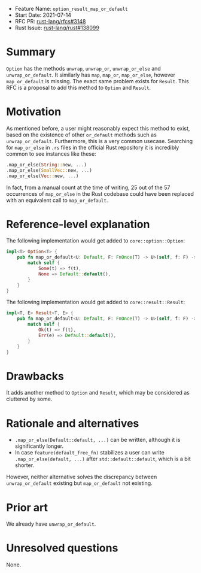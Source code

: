 - Feature Name: `option_result_map_or_default`
- Start Date: 2021-07-14
- RFC PR: [rust-lang/rfcs#3148](https://github.com/rust-lang/rfcs/pull/3148)
- Rust Issue: [rust-lang/rust#138099](https://github.com/rust-lang/rust/issues/138099)

# Summary
[summary]: #summary

`Option` has the methods `unwrap`, `unwrap_or`, `unwrap_or_else` and `unwrap_or_default`. It
similarly has `map`, `map_or`, `map_or_else`, however `map_or_default` is missing. The exact same
problem exists for `Result`. This RFC is a proposal to add this method to `Option` and `Result`.

# Motivation
[motivation]: #motivation

As mentioned before, a user might reasonably expect this method to exist, based on the existence of
other `or_default` methods such as `unwrap_or_default`. Furthermore, this is a very common usecase.
Searching for `map_or_else` in `.rs` files in the official Rust repository it is incredibly common
to see instances like these:

```rust
.map_or_else(String::new, ...)
.map_or_else(SmallVec::new, ...)
.map_or_else(Vec::new, ...)
```

In fact, from a manual count at the time of writing, 25 out of the 57 occurrences of `map_or_else`
in the Rust codebase could have been replaced with an equivalent call to `map_or_default`.

# Reference-level explanation
[reference-level-explanation]: #reference-level-explanation

The following implementation would get added to `core::option::Option`:

```rust
impl<T> Option<T> {
    pub fn map_or_default<U: Default, F: FnOnce(T) -> U>(self, f: F) -> U {
        match self {
            Some(t) => f(t),
            None => Default::default(),
        }
    }
}
```

The following implementation would get added to `core::result::Result`:

```rust
impl<T, E> Result<T, E> {
    pub fn map_or_default<U: Default, F: FnOnce(T) -> U>(self, f: F) -> U {
        match self {
            Ok(t) => f(t),
            Err(e) => Default::default(),
        }
    }
}
```

# Drawbacks
[drawbacks]: #drawbacks

It adds another method to `Option` and `Result`, which may be considered as cluttered by some.

# Rationale and alternatives
[rationale-and-alternatives]: #rationale-and-alternatives

 - `.map_or_else(Default::default, ...)` can be written, although it is significantly longer.
 - In case `feature(default_free_fn)` stabilizes a user can write `.map_or_else(default, ...)`
   after `std::default::default`, which is a bit shorter.
   
However, neither alternative solves the discrepancy between `unwrap_or_default` existing but 
`map_or_default` not existing.

# Prior art
[prior-art]: #prior-art

We already have `unwrap_or_default`.

# Unresolved questions
[unresolved-questions]: #unresolved-questions

None.
